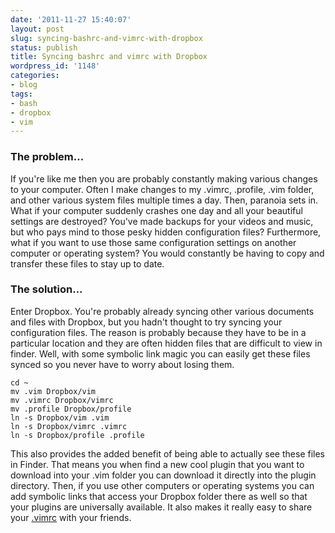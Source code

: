 ```yaml
---
date: '2011-11-27 15:40:07'
layout: post
slug: syncing-bashrc-and-vimrc-with-dropbox
status: publish
title: Syncing bashrc and vimrc with Dropbox
wordpress_id: '1148'
categories:
- blog
tags:
- bash
- dropbox
- vim
---
```


### The problem...
If you're like me then you are probably constantly making various changes to your computer. Often I make changes to my .vimrc, .profile, .vim folder, and other various system files multiple times a day. Then, paranoia sets in. What if your computer suddenly crashes one day and all your beautiful settings are destroyed? You've made backups for your videos and music, but who pays mind to those pesky hidden configuration files? Furthermore, what if you want to use those same configuration settings on another computer or operating system? You would constantly be having to copy and transfer these files to stay up to date.
### The solution...
Enter Dropbox. You're probably already syncing other various documents and files with Dropbox, but you hadn't thought to try syncing your configuration files. The reason is probably because they have to be in a particular location and they are often hidden files that are difficult to view in finder. Well, with some symbolic link magic you can easily get these files synced so you never have to worry about losing them.

```
cd ~
mv .vim Dropbox/vim
mv .vimrc Dropbox/vimrc
mv .profile Dropbox/profile
ln -s Dropbox/vim .vim
ln -s Dropbox/vimrc .vimrc
ln -s Dropbox/profile .profile
```

This also provides the added benefit of being able to actually see these files in Finder. That means you when find a new cool plugin that you want to download into your .vim folder you can download it directly into the plugin directory. Then, if you use other computers or operating systems you can add symbolic links that access your Dropbox folder there as well so that your plugins are universally available. It also makes it really easy to share your [.vimrc](https://www.dropbox.com/s/rsx0su1cravnjip/vimrc) with your friends.
